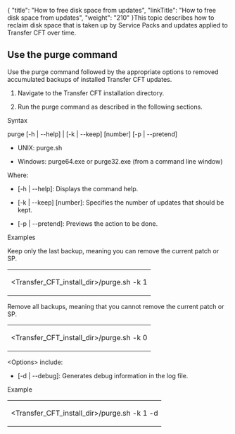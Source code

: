 {
    "title": "How to free disk space from updates",
    "linkTitle": "How to free disk space from updates",
    "weight": "210"
}This topic describes how to reclaim disk space that is taken up by Service Packs and updates applied to Transfer CFT over time.  

## Use the purge command

Use the purge command followed by the appropriate options to removed accumulated backups of installed Transfer CFT updates.  

1.  Navigate to the Transfer CFT installation directory.  
2.  Run the purge command as described in the following sections.

Syntax

purge \[-h | --help\] | \[-k | --keep\] \[number\] \[-p | --pretend\]  

-   UNIX: purge.sh
-   Windows: purge64.exe or purge32.exe (from a command line window)  

Where:  

-   \[-h | --help\]: Displays the command help.  
-   \[-k | --keep\] \[number\]: Specifies the number of updates that should be kept.
-   \[-p | --pretend\]: Previews the action to be done.  

Examples  

Keep only the last backup, meaning you can remove the current patch or SP.

<table data-cellspacing="0">
<tbody>
<tr class="odd">
<td><p>&lt;Transfer_CFT_install_dir&gt;/purge.sh -k 1</p></td>
</tr>
</tbody>
</table>

Remove all backups, meaning that you cannot remove the current patch or SP.

<table data-cellspacing="0">
<tbody>
<tr class="odd">
<td><p>&lt;Transfer_CFT_install_dir&gt;/purge.sh -k 0</p></td>
</tr>
</tbody>
</table>

&lt;Options> include:

-   \[-d | --debug\]: Generates debug information in the log file.

Example

<table data-cellspacing="0">
<tbody>
<tr class="odd">
<td><p>&lt;Transfer_CFT_install_dir&gt;/purge.sh -k 1 -d<br />
</p></td>
</tr>
</tbody>
</table>
